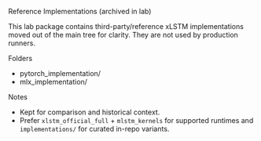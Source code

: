 Reference Implementations (archived in lab)

This lab package contains third-party/reference xLSTM implementations moved out of the main tree for clarity. They are not used by production runners.

Folders
- pytorch_implementation/
- mlx_implementation/

Notes
- Kept for comparison and historical context.
- Prefer `xlstm_official_full` + `mlstm_kernels` for supported runtimes and `implementations/` for curated in-repo variants.
